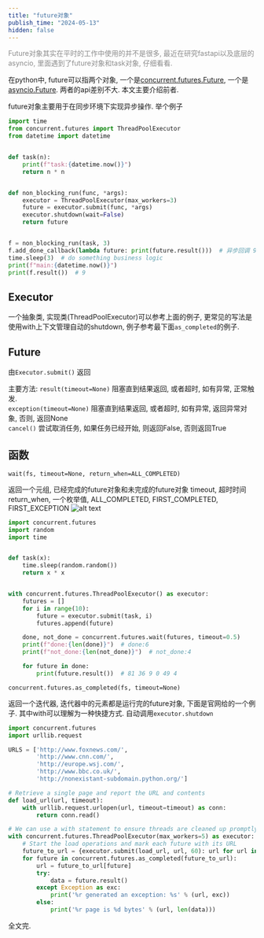 ```yaml
---
title: "future对象"
publish_time: "2024-05-13"
hidden: false
---
```

<p style="color: rgba(127, 127, 127, 0.9);">Future对象其实在平时的工作中使用的并不是很多, 最近在研究fastapi以及底层的asyncio, 里面遇到了future对象和task对象, 仔细看看.<p>

在python中, future可以指两个对象, 一个是[concurrent.futures.Future](https://docs.python.org/zh-cn/3/library/concurrent.futures.html), 一个是[asyncio.Future](https://docs.python.org/zh-cn/3/library/asyncio-future.html#asyncio.Future). 两者的api差别不大. 本文主要介绍前者.

future对象主要用于在同步环境下实现异步操作. 举个例子

```python
import time
from concurrent.futures import ThreadPoolExecutor
from datetime import datetime


def task(n):
    print(f"task:{datetime.now()}")
    return n * n


def non_blocking_run(func, *args):
    executor = ThreadPoolExecutor(max_workers=3)
    future = executor.submit(func, *args)
    executor.shutdown(wait=False)
    return future


f = non_blocking_run(task, 3)
f.add_done_callback(lambda future: print(future.result()))  # 异步回调 9
time.sleep(3)  # do something business logic
print(f"main:{datetime.now()}")
print(f.result())  # 9

```

## Executor

一个抽象类, 实现类(ThreadPoolExecutor)可以参考上面的例子, 更常见的写法是使用with上下文管理自动的shutdown, 例子参考最下面`as_completed`的例子.

## Future

由`Executor.submit()` 返回

主要方法:
`result(timeout=None)` 阻塞直到结果返回, 或者超时, 如有异常, 正常触发.  
`exception(timeout=None)` 阻塞直到结果返回, 或者超时, 如有异常, 返回异常对象, 否则, 返回None  
`cancel()` 尝试取消任务, 如果任务已经开始, 则返回False, 否则返回True  

## 函数

`wait(fs, timeout=None, return_when=ALL_COMPLETED)`

返回一个元组, 已经完成的future对象和未完成的future对象
timeout, 超时时间
return_when, 一个枚举值, ALL_COMPLETED, FIRST_COMPLETED, FIRST_EXCEPTION
![alt text](./index/attachments/image.png)

```python
import concurrent.futures
import random
import time


def task(x):
    time.sleep(random.random())
    return x * x


with concurrent.futures.ThreadPoolExecutor() as executor:
    futures = []
    for i in range(10):
        future = executor.submit(task, i)
        futures.append(future)

    done, not_done = concurrent.futures.wait(futures, timeout=0.5)
    print(f"done:{len(done)}")  # done:6
    print(f"not_done:{len(not_done)}")  # not_done:4

    for future in done:
        print(future.result())  # 81 36 9 0 49 4

```

`concurrent.futures.as_completed(fs, timeout=None)`

返回一个迭代器, 迭代器中的元素都是运行完的future对象, 下面是官网给的一个例子.
其中with可以理解为一种快捷方式. 自动调用`executor.shutdown`

```python
import concurrent.futures
import urllib.request

URLS = ['http://www.foxnews.com/',
        'http://www.cnn.com/',
        'http://europe.wsj.com/',
        'http://www.bbc.co.uk/',
        'http://nonexistant-subdomain.python.org/']

# Retrieve a single page and report the URL and contents
def load_url(url, timeout):
    with urllib.request.urlopen(url, timeout=timeout) as conn:
        return conn.read()

# We can use a with statement to ensure threads are cleaned up promptly
with concurrent.futures.ThreadPoolExecutor(max_workers=5) as executor:
    # Start the load operations and mark each future with its URL
    future_to_url = {executor.submit(load_url, url, 60): url for url in URLS}
    for future in concurrent.futures.as_completed(future_to_url):
        url = future_to_url[future]
        try:
            data = future.result()
        except Exception as exc:
            print('%r generated an exception: %s' % (url, exc))
        else:
            print('%r page is %d bytes' % (url, len(data)))
```

全文完.
